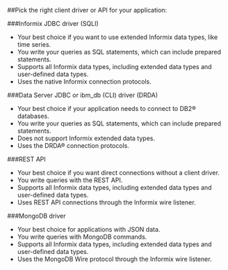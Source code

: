 ##Pick the right client driver or API for your application:

###Informix JDBC driver (SQLI)
- Your best choice if you want to use extended Informix data types, like time series. 
- You write your queries as SQL statements, which can include prepared statements. 
- Supports all Informix data types, including extended data types and user-defined data types. 
- Uses the native Informix connection protocols.

###Data Server JDBC or ibm_db (CLI) driver (DRDA)
- Your best choice if your application needs to connect to DB2® databases. 
- You write your queries as SQL statements, which can include prepared statements. 
- Does not support Informix extended data types. 
- Uses the DRDA® connection protocols. 

###REST API
- Your best choice if you want direct connections without a client driver. 
- You write queries with the REST API. 
- Supports all Informix data types, including extended data types and user-defined data types. 
- Uses REST API connections through the Informix wire listener.

###MongoDB driver
- Your best choice for applications with JSON data. 
- You write queries with MongoDB commands. 
- Supports all Informix data types, including extended data types and user-defined data types. 
- Uses the MongoDB Wire protocol through the Informix wire listener. 